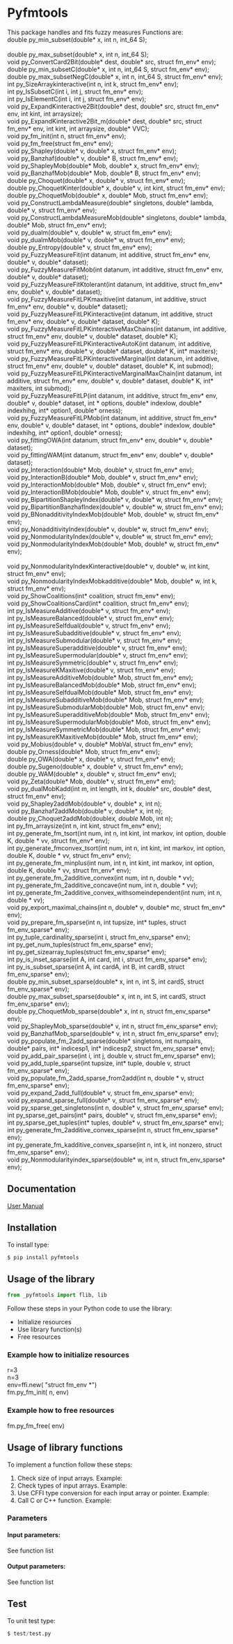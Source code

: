 # Pyfmtools
This package handles and fits fuzzy measures Functions are:<br>
    double py_min_subset(double* x, int n, int_64 S);<br><br>
    double py_max_subset(double* x, int n, int_64 S);<br>
    void py_ConvertCard2Bit(double* dest, double* src,  struct fm_env* env);<br>
    double py_min_subsetC(double* x, int n, int_64 S, struct fm_env* env);<br>
    double py_max_subsetNegC(double* x, int n, int_64 S, struct fm_env* env);<br>
    int py_SizeArraykinteractive(int n, int k, struct fm_env* env);<br>
    int py_IsSubsetC(int i, int j, struct fm_env* env);<br> 
    int py_IsElementC(int i, int j, struct fm_env* env);<br> 
    void py_ExpandKinteractive2Bit(double* dest, double* src, struct fm_env* env, int kint, int arraysize);<br>
	void py_ExpandKinteractive2Bit_m(double* dest, double* src, struct fm_env* env, int kint, int arraysize, double* VVC);<br>
    void py_fm_init(int n, struct  fm_env* env);<br>
    void py_fm_free(struct  fm_env* env);<br>
    void py_Shapley(double* v, double* x, struct fm_env* env);<br>
    void py_Banzhaf(double* v, double* B, struct fm_env* env);<br>
    void py_ShapleyMob(double* Mob, double* x, struct fm_env* env);<br>
    void py_BanzhafMob(double* Mob, double* B, struct fm_env* env);<br>
    double py_Choquet(double* x, double* v, struct fm_env* env);<br>
    double py_ChoquetKinter(double* x, double* v, int kint, struct fm_env* env);<br>
    double py_ChoquetMob(double* x, double* Mob, struct fm_env* env);<br>
    void py_ConstructLambdaMeasure(double* singletons, double* lambda, double* v, struct fm_env* env);<br>
    void py_ConstructLambdaMeasureMob(double* singletons, double* lambda, double* Mob, struct fm_env* env);<br>
    void py_dualm(double* v, double* w, struct fm_env* env);<br>
    void py_dualmMob(double* v, double* w, struct fm_env* env);<br>
    double py_Entropy(double* v, struct fm_env* env);<br>
    void py_FuzzyMeasureFit(int datanum, int additive, struct fm_env* env, double* v, double* dataset);<br>
    void py_FuzzyMeasureFitMob(int datanum, int additive, struct fm_env* env, double* v, double* dataset);<br>
    void py_FuzzyMeasureFitKtolerant(int datanum, int additive, struct fm_env* env, double* v, double* dataset);<br>
    void py_FuzzyMeasureFitLPKmaxitive(int datanum, int additive, struct fm_env* env, double* v, double* dataset);<br>
    void py_FuzzyMeasureFitLPKinteractive(int datanum, int additive, struct fm_env* env, double* v, double* dataset, double* K);<br>
    void py_FuzzyMeasureFitLPKinteractiveMaxChains(int datanum, int additive, struct fm_env* env, double* v, double* dataset, double* K);<br>
    void py_FuzzyMeasureFitLPKinteractiveAutoK(int datanum, int additive, struct fm_env* env, double* v, double* dataset, double* K, int* maxiters);<br>
    void py_FuzzyMeasureFitLPKinteractiveMarginal(int datanum, int additive, struct fm_env* env, double* v, double* dataset, double* K, int submod);<br>
    void py_FuzzyMeasureFitLPKinteractiveMarginalMaxChain(int datanum, int additive, struct fm_env* env, double* v, double* dataset, double* K, int* maxiters, int submod);<br>
    void py_FuzzyMeasureFitLP(int datanum, int additive, struct fm_env* env, double* v, double* dataset, int * options, double* indexlow, double* indexhihg, int* option1, double* orness);<br>
    void py_FuzzyMeasureFitLPMob(int datanum, int additive, struct fm_env* env, double* v, double* dataset, int * options, double* indexlow, double* indexhihg, int* option1, double* orness);<br>
    void py_fittingOWA(int datanum, struct fm_env* env, double* v, double* dataset);<br>
    void py_fittingWAM(int datanum, struct fm_env* env, double* v, double* dataset);<br>
    void py_Interaction(double* Mob, double* v, struct fm_env* env);<br>
    void py_InteractionB(double* Mob, double* v, struct fm_env* env);<br>
    void py_InteractionMob(double* Mob, double* v, struct fm_env* env);<br>
    void py_InteractionBMob(double* Mob, double* v, struct fm_env* env);<br>
    void py_BipartitionShapleyIndex(double* v, double* w, struct fm_env* env);<br>
    void py_BipartitionBanzhafIndex(double* v, double* w, struct fm_env* env);<br>
    void py_BNonadditivityIndexMob(double* Mob, double* w, struct fm_env* env);<br>
    void py_NonadditivityIndex(double* v, double* w, struct fm_env* env);<br>
	void py_NonmodularityIndex(double* v, double* w, struct fm_env* env);<br>
	void py_NonmodularityIndexMob(double* Mob, double* w, struct fm_env* env);<br>	
	void py_NonmodularityIndexKinteractive(double* v, double* w, int kint,  struct fm_env* env);<br>
    void py_NonmodularityIndexMobkadditive(double* Mob, double* w, int k,  struct fm_env* env);<br>
   	void py_ShowCoalitions(int* coalition, struct fm_env* env);<br>
	void py_ShowCoalitionsCard(int* coalition, struct fm_env* env);<br>
    int py_IsMeasureAdditive(double* v, struct fm_env* env);<br>
    int py_IsMeasureBalanced(double* v, struct fm_env* env);<br>
    int py_IsMeasureSelfdual(double* v, struct fm_env* env);<br>
    int py_IsMeasureSubadditive(double* v, struct fm_env* env);<br>
    int py_IsMeasureSubmodular(double* v, struct fm_env* env);<br>
    int py_IsMeasureSuperadditive(double* v, struct fm_env* env);<br>
    int py_IsMeasureSupermodular(double* v, struct fm_env* env);<br>
    int py_IsMeasureSymmetric(double* v, struct fm_env* env);<br>
    int py_IsMeasureKMaxitive(double* v, struct fm_env* env);<br>
	int py_IsMeasureAdditiveMob(double* Mob, struct fm_env* env);<br> 
	int py_IsMeasureBalancedMob(double* Mob, struct fm_env* env);<br> 
	int py_IsMeasureSelfdualMob(double* Mob, struct fm_env* env);<br> 
	int py_IsMeasureSubadditiveMob(double* Mob, struct fm_env* env);<br>
	int py_IsMeasureSubmodularMob(double* Mob, struct fm_env* env);<br> 
	int py_IsMeasureSuperadditiveMob(double* Mob, struct fm_env* env);<br>
	int py_IsMeasureSupermodularMob(double* Mob, struct fm_env* env);<br> 
	int py_IsMeasureSymmetricMob(double* Mob, struct fm_env* env);<br>
	int py_IsMeasureKMaxitiveMob(double* Mob, struct fm_env* env);<br>
    void py_Mobius(double* v, double* MobVal, struct fm_env* env);<br>
    double py_Orness(double* Mob, struct fm_env* env);<br>
    double py_OWA(double* x, double* v, struct fm_env* env);<br>
    double py_Sugeno(double* x, double* v, struct fm_env* env);<br>
    double py_WAM(double* x, double* v, struct fm_env* env);<br>
    void py_Zeta(double* Mob, double* v, struct fm_env* env);<br>
	void py_dualMobKadd(int m, int length, int k, double* src, double* dest, struct fm_env* env);<br>
	void py_Shapley2addMob(double* v, double* x, int n);<br>
	void py_Banzhaf2addMob(double* v, double* x, int n);<br>
    double py_Choquet2addMob(double*x, double* Mob, int n);<br>
	int py_fm_arraysize(int n, int kint, struct fm_env* env);<br>
	int py_generate_fm_tsort(int num, int n, int kint, int markov, int option, double K, double * vv, struct fm_env* env);<br>
	int py_generate_fmconvex_tsort(int num, int n, int kint, int markov, int option, double K, double * vv, struct fm_env* env);<br>
	int py_generate_fm_minplus(int num, int n, int kint, int markov, int option, double K, double * vv, struct fm_env* env);<br>
	int py_generate_fm_2additive_convex(int num, int n,  double * vv);<br>
	int py_generate_fm_2additive_concave(int num, int n, double * vv);<br>
    int py_generate_fm_2additive_convex_withsomeindependent(int num, int n, double * vv);<br>
    void py_export_maximal_chains(int n, double* v, double* mc, struct fm_env* env);<br>
    void py_prepare_fm_sparse(int n, int tupsize, int* tuples, struct fm_env_sparse* env);<br>
    int py_tuple_cardinality_sparse(int i, struct fm_env_sparse* env);<br>
    int py_get_num_tuples(struct fm_env_sparse* env);<br>
	int py_get_sizearray_tuples(struct fm_env_sparse* env);<br>
    int py_is_inset_sparse(int A, int card, int i, struct fm_env_sparse* env);<br>
    int py_is_subset_sparse(int A, int cardA, int B, int cardB, struct fm_env_sparse* env);<br>
    double py_min_subset_sparse(double* x, int n, int S, int cardS, struct fm_env_sparse* env);<br>
	double py_max_subset_sparse(double* x, int n, int S, int cardS, struct fm_env_sparse* env);<br>
    double py_ChoquetMob_sparse(double* x, int n, struct fm_env_sparse* env);<br>
    void py_ShapleyMob_sparse(double* v, int n, struct fm_env_sparse* env);<br>
	void py_BanzhafMob_sparse(double* v, int n, struct fm_env_sparse* env);<br>
    void py_populate_fm_2add_sparse(double* singletons, int numpairs, double* pairs, int* indicesp1, int* indicesp2, struct fm_env_sparse* env);<br>
    void py_add_pair_sparse(int i, int j, double v, struct fm_env_sparse* env);<br>
    void py_add_tuple_sparse(int tupsize, int* tuple, double v, struct fm_env_sparse* env);<br>
    void py_populate_fm_2add_sparse_from2add(int n, double * v, struct fm_env_sparse* env);<br>
    void py_expand_2add_full(double* v, struct fm_env_sparse* env);<br>
    void py_expand_sparse_full(double* v, struct fm_env_sparse* env);<br>
	void py_sparse_get_singletons(int n, double* v, struct fm_env_sparse* env);<br>
	int py_sparse_get_pairs(int* pairs, double* v, struct fm_env_sparse* env);<br>
	int py_sparse_get_tuples(int* tuples, double* v, struct fm_env_sparse* env);<br>
    int   py_generate_fm_2additive_convex_sparse(int n, struct fm_env_sparse* env);<br>
    int   py_generate_fm_kadditive_convex_sparse(int n, int k, int nonzero, struct fm_env_sparse* env);<br>
    void py_Nonmodularityindex_sparse(double* w, int n, struct fm_env_sparse* env);<br>

## Documentation
[User Manual](http://gbfiles.epizy.com/pyfmtools.pdf)

## Installation
To install type:
```python
$ pip install pyfmtools
```
## Usage of the library
```python
from _pyfmtools import flib, lib
```
Follow these steps in your Python code to use the library:<br>
- Initialize resources<br>
- Use library function(s)<br>
- Free resources<br>
### Example how to initialize resources
r=3<br>
n=3<br>
env=ffi.new( "struct fm_env *")<br>
fm.py_fm_init( n, env)<br>

### Example how to free resources
fm.py_fm_free( env)<br>

## Usage of library functions
To implement a function follow these steps:
1. Check size of input arrays. Example:
2. Check types of input arrays. Example:
3. Use CFFI type conversion for each input array or pointer. Example:
4. Call C or C++ function. Example:
### Parameters
#### Input parameters:
See function list
#### Output parameters:
See function list 

## Test
To unit test type:
```python
$ test/test.py
```